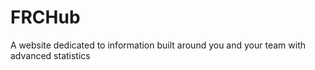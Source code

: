 # FRCHub
A website dedicated to information built around you and your team with advanced statistics
